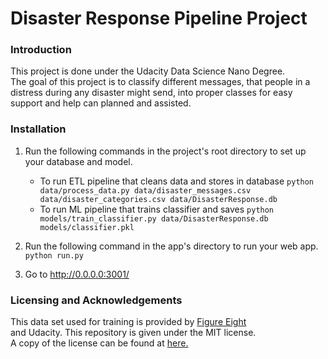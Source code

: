 # Disaster Response Pipeline Project

### Introduction
This project is done under the Udacity Data Science Nano Degree.  
The goal of this project is to classify different messages, that people
in a distress during any disaster might send, into proper classes for
easy support and help can planned and assisted.

### Installation <a name="installation"></a>
1. Run the following commands in the project's root directory to set up your database and model.

    - To run ETL pipeline that cleans data and stores in database
        `python data/process_data.py data/disaster_messages.csv data/disaster_categories.csv data/DisasterResponse.db`
    - To run ML pipeline that trains classifier and saves
        `python models/train_classifier.py data/DisasterResponse.db models/classifier.pkl`

2. Run the following command in the app's directory to run your web app.
    `python run.py`

3. Go to http://0.0.0.0:3001/

### Licensing and Acknowledgements <a name="licensing"></a>
This data set used for training is provided by [Figure Eight](https://www.figure-eight.com/)  
and Udacity. This repository is given under the MIT license.  
A copy of the license can be found at [here.](https://github.com/vasthav/DSNN-disaster-response-pipelie-project/blob/master/LICENSE)